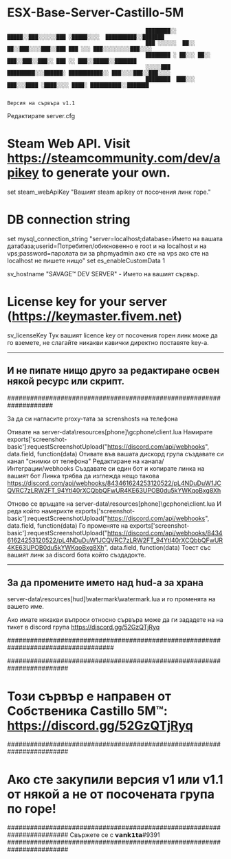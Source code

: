 # ESX-Base-Server-Castillo-5M

                                                 ████████░░   █████░░███░░░░░░███ ░█████░░░░  ██████████░░███████
                                                 ███ ░░░░░░  ██░░ ██░░███░░░░███░░███ ███ ░░░ ███░░░░░░░░░███░░░░
                                                 ████████ ░ ██░░░ ██░░ ███░░███░░███░░ ███ ░░ ███░░█████░░███████
                                                 ░░░░░███   █████████░░░██████░ ███████████░░ ███░░░░███░░███░░░░
                                                 ████████  ███░░░  ███░░░████ ░████░░░░ ████░ ██████████░░███████

                                                                        Версия на сървъра v1.1

Редактирате server.cfg 

# Steam Web API.  Visit https://steamcommunity.com/dev/apikey to generate your own.
set steam_webApiKey "Вашият steam apikey от посочения линк горе."

# DB connection string
set mysql_connection_string "server=localhost;database=Името на вашата датабаза;userid=Потребител/обикновенно е root и на localhost и на vps;password=паролата ви за phpmyadmin ако сте на vps ако сте на localhost не пишете нищо"
set es_enableCustomData 1

sv_hostname "SAVAGE™ DEV SERVER" - Името на вашият сървър.

# License key for your server (https://keymaster.fivem.net) 
sv_licenseKey Тук вашият licence key от посочения горен линк може да го вземете, не слагайте никакви кавички директно поставяте key-a.

--------------------------------------------------------------------
И не пипате нищо друго за редактиране освен някой ресурс или скрипт.
--------------------------------------------------------------------

####################################################################

За да си нагласите proxy-тата за screnshosts на телефона 

Отивате на server-data\resources\[phone]\gcphone\client.lua
Намирате exports['screenshot-basic']:requestScreenshotUpload("https://discord.com/api/webhooks", data.field, function(data)
Отивате във вашата дискорд група създавате си канал "снимки от телефона" 
Редактиране на канала/Интеграции/webhooks 
Създавате си един бот и копирате линка на вашият бот
Линка трябва да изглежда нещо такова https://discord.com/api/webhooks/843461624253120522/pL4NDuDuW1JCQVRC7zLRW2FT_94Ytl40rXCQbbQFwUR4KE63UPOB0du5kYWKqoBxg8Xh

Отново се връщате на server-data\resources\[phone]\gcphone\client.lua
И реда който намерихте 
exports['screenshot-basic']:requestScreenshotUpload("https://discord.com/api/webhooks", data.field, function(data)
Го променяте на 
exports['screenshot-basic']:requestScreenshotUpload("https://discord.com/api/webhooks/843461624253120522/pL4NDuDuW1JCQVRC7zLRW2FT_94Ytl40rXCQbbQFwUR4KE63UPOB0du5kYWKqoBxg8Xh", data.field, function(data)
Тоест със вашият линк за discord бота който създадохте.

-----------------------------------------------------------------
За да промените името над hud-a за храна 
-----------------------------------------------------------------

server-data\resources\[hud]\watermark\watermark.lua и го променята на вашето име.

Ако имате някакви въпроси относно сървъра може да ги зададете на на тикет в discord група https://discord.gg/52GzQTjRyq

####################################################################################

########################################################################
   # Този сървър е направен от Собственика Castillo 5M™: https://discord.gg/52GzQTjRyq
########################################################################
# Ако сте закупили версия v1 или v1.1 от някой а не от посочената група по горе! 
########################################################################
                 Свържете се с 𝘃𝗮𝗻𝗸𝟭𝘁𝗮#9391
########################################################################

